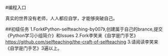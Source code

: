 #编程入口


真实的世界没有老师，人人都应自学，才能够突破自己。

##初级任务
1.Fork《Python-selfteaching-by007》,创建属于自己的brance,提交《Python学习小组简介》和Issues
2.Fork李笑来《自学是门手艺》https://github.com/selfteaching/the-craft-of-selfteaching 
3.请阅读李笑来《自学是门手艺》3遍以上。
